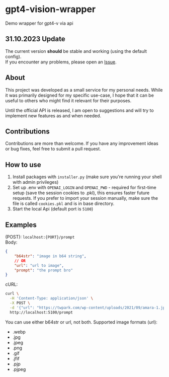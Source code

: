 # gpt4-vision-wrapper

Demo wrapper for gpt4-v via api

## 31.10.2023 Update

The current version **should** be stable and working (using the default config).  
If you encounter any problems, please open an [Issue](https://github.com/teavver/gpt4-vision-api-wrapper/issues).

## About

This project was developed as a small service for my personal needs. While it was primarily designed for my specific use-case, I hope that it can be useful to others who might find it relevant for their purposes.

Until the official API is released, I am open to suggestions and will try to implement new features as and when needed.

## Contributions

Contributions are more than welcome. If you have any improvement ideas or bug fixes, feel free to submit a pull request.

## How to use

1) Install packages with `installer.py` (make sure you're running your shell with admin privileges)
2) Set up .env with `OPENAI_LOGIN` and `OPENAI_PWD` - required for first-time setup (save the session cookies to .pkl), this ensures faster future requests. If you prefer to import your session manually, make sure the file is called `cookies.pkl` and is in base directory.
3) Start the local Api (default port is `5100`)

## Examples

(POST): `localhost:{PORT}/prompt`  
Body:

```json
{
    "b64str": "image in b64 string",
    // OR
    "url": "url to image",
    "prompt": "the prompt bro"
}
```

cURL:

```bash
curl \
  -H 'Content-Type: application/json' \
  -X POST \
  -d '{"url": "https://twpark.com/wp-content/uploads/2021/09/amara-1.jpeg", "prompt": "Describe this image"}' \
  http://localhost:5100/prompt
```

You can use either b64str or url, not both. Supported image formats (url):
- .webp
- .jpg
- .jpeg
- .png
- .gif
- .jfif
- .pjp
- .pjpeg